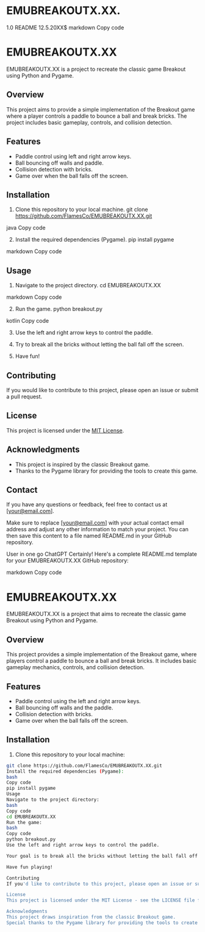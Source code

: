 # EMUBREAKOUTX.XX.
1.0 README 12.5.20XX$
markdown
Copy code
# EMUBREAKOUTX.XX

EMUBREAKOUTX.XX is a project to recreate the classic game Breakout using Python and Pygame.

## Overview

This project aims to provide a simple implementation of the Breakout game where a player controls a paddle to bounce a ball and break bricks. The project includes basic gameplay, controls, and collision detection.

## Features

- Paddle control using left and right arrow keys.
- Ball bouncing off walls and paddle.
- Collision detection with bricks.
- Game over when the ball falls off the screen.

## Installation

1. Clone this repository to your local machine.
git clone https://github.com/FlamesCo/EMUBREAKOUTX.XX.git

java
Copy code

2. Install the required dependencies (Pygame).
pip install pygame

markdown
Copy code

## Usage

1. Navigate to the project directory.
cd EMUBREAKOUTX.XX

markdown
Copy code

2. Run the game.
python breakout.py

kotlin
Copy code

3. Use the left and right arrow keys to control the paddle.

4. Try to break all the bricks without letting the ball fall off the screen.

5. Have fun!

## Contributing

If you would like to contribute to this project, please open an issue or submit a pull request.

## License

This project is licensed under the [MIT License](LICENSE).

## Acknowledgments

- This project is inspired by the classic Breakout game.
- Thanks to the Pygame library for providing the tools to create this game.

## Contact

If you have any questions or feedback, feel free to contact us at [your@email.com].

Make sure to replace [your@email.com] with your actual contact email address and adjust any other information to match your project. You can then save this content to a file named README.md in your GitHub repository.

User
in one go
ChatGPT
Certainly! Here's a complete README.md template for your EMUBREAKOUTX.XX GitHub repository:

markdown
Copy code
# EMUBREAKOUTX.XX

EMUBREAKOUTX.XX is a project that aims to recreate the classic game Breakout using Python and Pygame.

## Overview

This project provides a simple implementation of the Breakout game, where players control a paddle to bounce a ball and break bricks. It includes basic gameplay mechanics, controls, and collision detection.

## Features

- Paddle control using the left and right arrow keys.
- Ball bouncing off walls and the paddle.
- Collision detection with bricks.
- Game over when the ball falls off the screen.

## Installation

1. Clone this repository to your local machine:

```bash
git clone https://github.com/FlamesCo/EMUBREAKOUTX.XX.git
Install the required dependencies (Pygame):
bash
Copy code
pip install pygame
Usage
Navigate to the project directory:
bash
Copy code
cd EMUBREAKOUTX.XX
Run the game:
bash
Copy code
python breakout.py
Use the left and right arrow keys to control the paddle.

Your goal is to break all the bricks without letting the ball fall off the screen.

Have fun playing!

Contributing
If you'd like to contribute to this project, please open an issue or submit a pull request.

License
This project is licensed under the MIT License - see the LICENSE file for details.

Acknowledgments
This project draws inspiration from the classic Breakout game.
Special thanks to the Pygame library for providing the tools to create this game.

